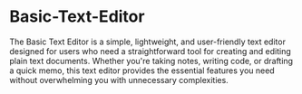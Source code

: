 # Basic-Text-Editor

The Basic Text Editor is a simple, lightweight, and user-friendly text editor designed for users who need a straightforward tool for creating and editing plain text documents. Whether you're taking notes, writing code, or drafting a quick memo, this text editor provides the essential features you need without overwhelming you with unnecessary complexities.
